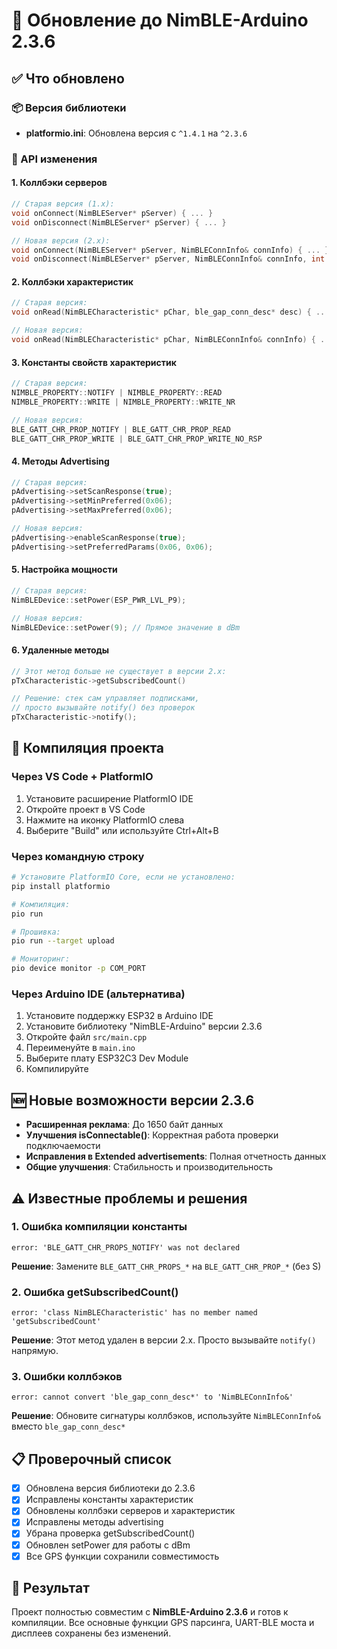 # 🔄 Обновление до NimBLE-Arduino 2.3.6

## ✅ Что обновлено

### 📦 Версия библиотеки
- **platformio.ini**: Обновлена версия с `^1.4.1` на `^2.3.6`

### 🔧 API изменения

#### 1. Коллбэки серверов
```cpp
// Старая версия (1.x):
void onConnect(NimBLEServer* pServer) { ... }
void onDisconnect(NimBLEServer* pServer) { ... }

// Новая версия (2.x):
void onConnect(NimBLEServer* pServer, NimBLEConnInfo& connInfo) { ... }
void onDisconnect(NimBLEServer* pServer, NimBLEConnInfo& connInfo, int reason) { ... }
```

#### 2. Коллбэки характеристик
```cpp
// Старая версия:
void onRead(NimBLECharacteristic* pChar, ble_gap_conn_desc* desc) { ... }

// Новая версия:
void onRead(NimBLECharacteristic* pChar, NimBLEConnInfo& connInfo) { ... }
```

#### 3. Константы свойств характеристик
```cpp
// Старая версия:
NIMBLE_PROPERTY::NOTIFY | NIMBLE_PROPERTY::READ
NIMBLE_PROPERTY::WRITE | NIMBLE_PROPERTY::WRITE_NR

// Новая версия:
BLE_GATT_CHR_PROP_NOTIFY | BLE_GATT_CHR_PROP_READ
BLE_GATT_CHR_PROP_WRITE | BLE_GATT_CHR_PROP_WRITE_NO_RSP
```

#### 4. Методы Advertising
```cpp
// Старая версия:
pAdvertising->setScanResponse(true);
pAdvertising->setMinPreferred(0x06);
pAdvertising->setMaxPreferred(0x06);

// Новая версия:
pAdvertising->enableScanResponse(true);
pAdvertising->setPreferredParams(0x06, 0x06);
```

#### 5. Настройка мощности
```cpp
// Старая версия:
NimBLEDevice::setPower(ESP_PWR_LVL_P9);

// Новая версия:
NimBLEDevice::setPower(9); // Прямое значение в dBm
```

#### 6. Удаленные методы
```cpp
// Этот метод больше не существует в версии 2.x:
pTxCharacteristic->getSubscribedCount()

// Решение: стек сам управляет подписками,
// просто вызывайте notify() без проверок
pTxCharacteristic->notify();
```

## 🚀 Компиляция проекта

### Через VS Code + PlatformIO
1. Установите расширение PlatformIO IDE
2. Откройте проект в VS Code
3. Нажмите на иконку PlatformIO слева
4. Выберите "Build" или используйте Ctrl+Alt+B

### Через командную строку
```bash
# Установите PlatformIO Core, если не установлено:
pip install platformio

# Компиляция:
pio run

# Прошивка:
pio run --target upload

# Мониторинг:
pio device monitor -p COM_PORT
```

### Через Arduino IDE (альтернатива)
1. Установите поддержку ESP32 в Arduino IDE
2. Установите библиотеку "NimBLE-Arduino" версии 2.3.6
3. Откройте файл `src/main.cpp`
4. Переименуйте в `main.ino`
5. Выберите плату ESP32C3 Dev Module
6. Компилируйте

## 🆕 Новые возможности версии 2.3.6

- **Расширенная реклама**: До 1650 байт данных
- **Улучшения isConnectable()**: Корректная работа проверки подключаемости
- **Исправления в Extended advertisements**: Полная отчетность данных
- **Общие улучшения**: Стабильность и производительность

## ⚠️ Известные проблемы и решения

### 1. Ошибка компиляции константы
```
error: 'BLE_GATT_CHR_PROPS_NOTIFY' was not declared
```
**Решение**: Замените `BLE_GATT_CHR_PROPS_*` на `BLE_GATT_CHR_PROP_*` (без S)

### 2. Ошибка getSubscribedCount()
```  
error: 'class NimBLECharacteristic' has no member named 'getSubscribedCount'
```
**Решение**: Этот метод удален в версии 2.x. Просто вызывайте `notify()` напрямую.

### 3. Ошибки коллбэков
```
error: cannot convert 'ble_gap_conn_desc*' to 'NimBLEConnInfo&'
```
**Решение**: Обновите сигнатуры коллбэков, используйте `NimBLEConnInfo&` вместо `ble_gap_conn_desc*`

## 📋 Проверочный список

- [x] Обновлена версия библиотеки до 2.3.6
- [x] Исправлены константы характеристик
- [x] Обновлены коллбэки серверов и характеристик  
- [x] Исправлены методы advertising
- [x] Убрана проверка getSubscribedCount()
- [x] Обновлен setPower для работы с dBm
- [x] Все GPS функции сохранили совместимость

## 🎯 Результат

Проект полностью совместим с **NimBLE-Arduino 2.3.6** и готов к компиляции. Все основные функции GPS парсинга, UART-BLE моста и дисплеев сохранены без изменений.